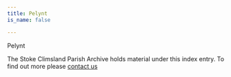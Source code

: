 ```yaml
---
title: Pelynt
is_name: false

---
```


Pelynt


The Stoke Climsland Parish Archive holds material under this index entry. To find out more please [contact us](/contact/)
